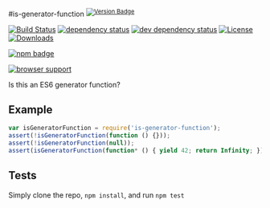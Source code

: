 #is-generator-function <sup>[![Version Badge][2]][1]</sup>

[![Build Status][3]][4]
[![dependency status][5]][6]
[![dev dependency status][7]][8]
[![License][license-image]][license-url]
[![Downloads][downloads-image]][downloads-url]

[![npm badge][11]][1]

[![browser support][9]][10]

Is this an ES6 generator function?

## Example

```js
var isGeneratorFunction = require('is-generator-function');
assert(!isGeneratorFunction(function () {}));
assert(!isGeneratorFunction(null));
assert(isGeneratorFunction(function* () { yield 42; return Infinity; });
```

## Tests
Simply clone the repo, `npm install`, and run `npm test`

[1]: https://npmjs.org/package/is-generator-function
[2]: http://vb.teelaun.ch/ljharb/is-generator-function.svg
[3]: https://travis-ci.org/ljharb/is-generator-function.svg
[4]: https://travis-ci.org/ljharb/is-generator-function
[5]: https://david-dm.org/ljharb/is-generator-function.svg
[6]: https://david-dm.org/ljharb/is-generator-function
[7]: https://david-dm.org/ljharb/is-generator-function/dev-status.svg
[8]: https://david-dm.org/ljharb/is-generator-function#info=devDependencies
[9]: https://ci.testling.com/ljharb/is-generator-function.png
[10]: https://ci.testling.com/ljharb/is-generator-function
[11]: https://nodei.co/npm/is-generator-function.png?downloads=true&stars=true
[license-image]: http://img.shields.io/npm/l/is-generator-function.svg
[license-url]: LICENSE
[downloads-image]: http://img.shields.io/npm/dm/is-generator-function.svg
[downloads-url]: http://npm-stat.com/charts.html?package=is-generator-function

